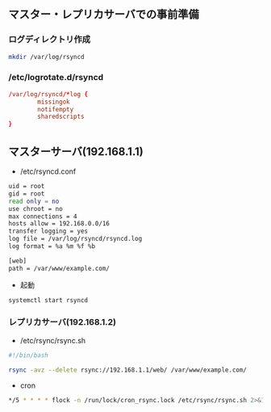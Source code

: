## マスター・レプリカサーバでの事前準備
### ログディレクトリ作成

```bash
mkdir /var/log/rsyncd
```

### /etc/logrotate.d/rsyncd

```conf
/var/log/rsyncd/*log {
        missingok
        notifempty
        sharedscripts
}
```

## マスターサーバ(192.168.1.1)
- /etc/rsyncd.conf

```bash
uid = root
gid = root
read only = no
use chroot = no
max connections = 4
hosts allow = 192.168.0.0/16
transfer logging = yes
log file = /var/log/rsyncd/rsyncd.log
log format = %a %m %f %b

[web]
path = /var/www/example.com/
```

- 起動

```bash
systemctl start rsyncd
```

### レプリカサーバ(192.168.1.2)
- /etc/rsync/rsync.sh

```bash
#!/bin/bash

rsync -avz --delete rsync://192.168.1.1/web/ /var/www/example.com/
```

- cron

```bash
*/5 * * * * flock -n /run/lock/cron_rsync.lock /etc/rsync/rsync.sh 2>&1 | ts '[%Y-%m-%d %H:%M:%S]' >> /var/log/rsync/cron_rsync.log
```